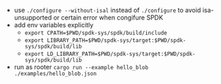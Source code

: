 
- use `./configure --without-isal` instead of `./configure` to avoid isa-unsupported or certain error when congifure SPDK
- add env variables explicitly 
    - `export CPATH=$PWD/spdk-sys/spdk/build/include`
    - `export LIBRARY_PATH=$PWD/spdk-sys/target:$PWD/spdk-sys/spdk/build/lib`
    - `export LD_LIBRARY_PATH=$PWD/spdk-sys/target:$PWD/spdk-sys/spdk/build/lib`
- run as rooter
`cargo run --example hello_blob ./examples/hello_blob.json`